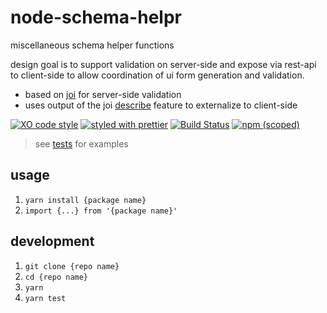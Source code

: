 # node-schema-helpr

miscellaneous schema helper functions

design goal is to support validation on server-side and expose via rest-api to client-side to allow coordination of ui form generation and validation.

* based on [joi](https://github.com/hapijs/joi) for server-side validation
* uses output of the joi [describe](https://github.com/hapijs/joi/issues/1129) feature to externalize to client-side

[![XO code style](https://img.shields.io/badge/code_style-XO-5ed9c7.svg)](https://github.com/sindresorhus/xo)
[![styled with prettier](https://img.shields.io/badge/styled_with-prettier-ff69b4.svg)](https://github.com/prettier/prettier)
[![Build Status](https://travis-ci.org/the-watchmen/node-schema-helpr.svg?branch=master)](https://travis-ci.org/the-watchmen/node-schema-helpr)
[![npm (scoped)](https://img.shields.io/npm/v/@watchmen/schema-helpr.svg)](https://img.shields.io/npm/v/@watchmen/schema-helpr.svg)

> see [tests](test) for examples

## usage

1. `yarn install {package name}`
1. `import {...} from '{package name}'`

## development

1. `git clone {repo name}`
1. `cd {repo name}`
1. `yarn`
1. `yarn test`
